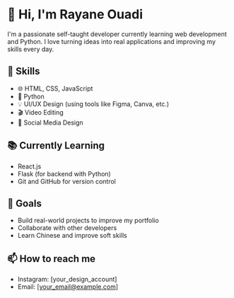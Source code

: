 # 👋 Hi, I'm Rayane Ouadi

I'm a passionate self-taught developer currently learning web development and Python. I love turning ideas into real applications and improving my skills every day.

## 🚀 Skills

- 🌐 HTML, CSS, JavaScript  
- 🐍 Python  
- 💡 UI/UX Design (using tools like Figma, Canva, etc.)  
- 🎬 Video Editing  
- 📱 Social Media Design  

## 📚 Currently Learning

- React.js  
- Flask (for backend with Python)  
- Git and GitHub for version control  

## 🎯 Goals

- Build real-world projects to improve my portfolio  
- Collaborate with other developers  
- Learn Chinese and improve soft skills  

## 📫 How to reach me

- Instagram: [your_design_account]  
- Email: [your_email@example.com]  
